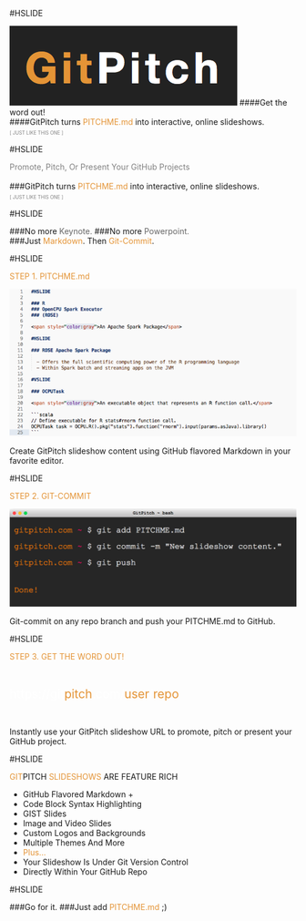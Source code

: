 #HSLIDE

![LOGO](assets/gp-logo.png)
####Get the word out!
<br>
####GitPitch turns <span style="color: #e49436; text-transform: none">PITCHME.md</span> into interactive, online slideshows.
<br>
<span style="color:gray; font-size:0.6em;">[ JUST LIKE THIS ONE ]</span>

#HSLIDE

<span style="color:gray">Promote, Pitch, Or Present Your GitHub Projects</span>
<br><br>
###GitPitch turns <span style="color: #e49436; text-transform: none">PITCHME.md</span> into interactive, online slideshows.
<br>
<span style="color:gray; font-size:0.6em;">[ JUST LIKE THIS ONE ]</span>

#HSLIDE

###No more <span style="color: #666666">Keynote.</span>
###<span class="fragment" data-fragment-index="1">No more <span style="color: #666666">Powerpoint.</span>
<br>
###<span class="fragment" data-fragment-index="2">Just <span style="color: #e49436">Markdown</span>. Then <span style="color: #e49436">Git-Commit</span>.</li>

#HSLIDE

<span style="color: #e49436">STEP 1. PITCHME.md</span>

![MARKDOWN](assets/markdown.png)

Create GitPitch slideshow content using GitHub flavored Markdown in your favorite editor.

#HSLIDE

<span style="color: #e49436">STEP 2. GIT-COMMIT</span>

![TERMINAL](assets/terminal.png)

Git-commit on any repo branch and push your PITCHME.md to GitHub.

#HSLIDE

<span style="color: #e49436">STEP 3. GET THE WORD OUT!</span>

<br>

<span style="font-size: 1.5em;"><span style="color:white">htt</span><span style="color:white">ps://git</span><span style="color: #e49436">pitch</span><span style="color: white">.com/<span style="color: #e49436">user</span>/<span style="color: #e49436">repo</span></span>

<br>

Instantly use your GitPitch slideshow URL to promote, pitch or present your GitHub project.

#HSLIDE

<span style="color: #e49436">GIT</span>PITCH <span style="color: #e49436">SLIDESHOWS</span> ARE FEATURE RICH

- GitHub Flavored Markdown +
- Code Block Syntax Highlighting
- GIST Slides
- Image and Video Slides
- Custom Logos and Backgrounds
- Multiple Themes And More
- <span style="color: #e49436">Plus...</span>
- Your Slideshow Is Under Git Version Control
- Directly Within Your GitHub Repo

#HSLIDE

###Go for it.
###Just add <span style="color: #e49436; text-transform: none">PITCHME.md</span> ;)

